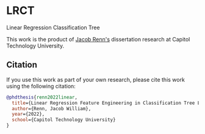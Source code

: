 # LRCT

Linear Regression Classification Tree

This work is the product of [Jacob Renn's](https://www.linkedin.com/in/jacob-renn-934009141/) dissertation research at Capitol Technology University.

## Citation

If you use this work as part of your own research, please cite this work using the following citation:

```bibtex
@phdthesis{renn2022linear,
  title={Linear Regression Feature Engineering in Classification Tree Learning},
  author={Renn, Jacob William},
  year={2022},
  school={Capitol Technology University}
}
```
